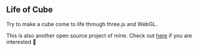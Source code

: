 ## Life of Cube

Try to make a cube come to life through three.js and WebGL.

This is also another open source project of mine. Check out [here](https://github.com/TomHsiao1260/life-of-cube) if you are interested 🙌